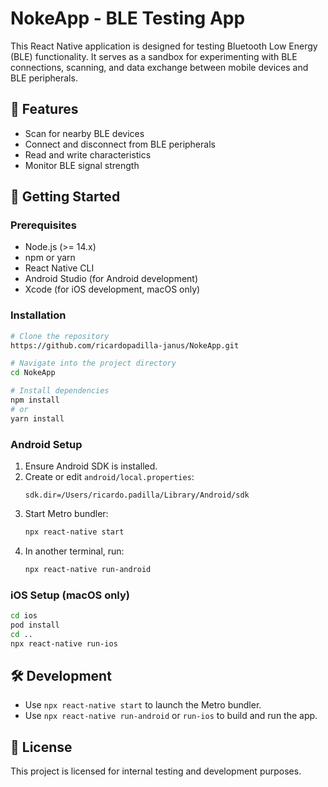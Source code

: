 
# NokeApp - BLE Testing App

This React Native application is designed for testing Bluetooth Low Energy (BLE) functionality. It serves as a sandbox for experimenting with BLE connections, scanning, and data exchange between mobile devices and BLE peripherals.

## 📱 Features
- Scan for nearby BLE devices
- Connect and disconnect from BLE peripherals
- Read and write characteristics
- Monitor BLE signal strength

## 🚀 Getting Started

### Prerequisites
- Node.js (>= 14.x)
- npm or yarn
- React Native CLI
- Android Studio (for Android development)
- Xcode (for iOS development, macOS only)

### Installation
```bash
# Clone the repository
https://github.com/ricardopadilla-janus/NokeApp.git

# Navigate into the project directory
cd NokeApp

# Install dependencies
npm install
# or
yarn install
```

### Android Setup
1. Ensure Android SDK is installed.
2. Create or edit `android/local.properties`:
   ```
   sdk.dir=/Users/ricardo.padilla/Library/Android/sdk
   ```
3. Start Metro bundler:
   ```bash
   npx react-native start
   ```
4. In another terminal, run:
   ```bash
   npx react-native run-android
   ```

### iOS Setup (macOS only)
```bash
cd ios
pod install
cd ..
npx react-native run-ios
```

## 🛠️ Development
- Use `npx react-native start` to launch the Metro bundler.
- Use `npx react-native run-android` or `run-ios` to build and run the app.

## 📄 License
This project is licensed for internal testing and development purposes.
